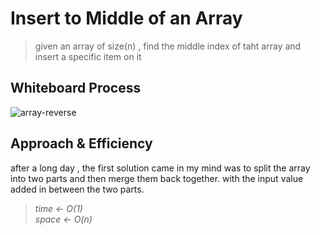 # Insert to Middle of an Array
> given an array of size(n) , find the middle index of taht array and insert a specific item on it

## Whiteboard Process
<img src="./array-insert-shift.PNG" alt="array-reverse">

## Approach & Efficiency
after a long day , the first solution came in my mind was to split the array into two parts and then merge them back together. with the input value added in between the two parts.


> *time <- O(1)* <br>
> *space <- O(n)*